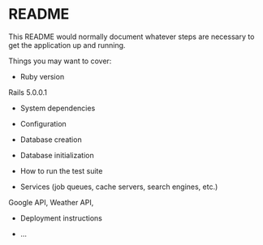 # README

This README would normally document whatever steps are necessary to get the
application up and running.

Things you may want to cover:

* Ruby version

Rails 5.0.0.1

* System dependencies

* Configuration

* Database creation

* Database initialization

* How to run the test suite

* Services (job queues, cache servers, search engines, etc.)

Google API, Weather API,

* Deployment instructions

* ...
